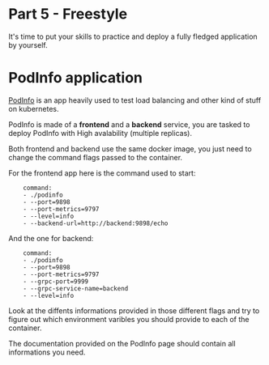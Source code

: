 # Part 5 - Freestyle

It's time to put your skills to practice and deploy a fully fledged application by yourself.


# PodInfo application

[PodInfo](https://github.com/stefanprodan/podinfo) is an app heavily used to test load balancing and other kind of stuff on kubernetes.

PodInfo is made of a **frontend** and a **backend** service, you are tasked to deploy PodInfo with High avalability (multiple replicas).

Both frontend and backend use the same docker image, you just need to change the command flags passed to the container.


For the frontend app here is the command used to start:

        command:
        - ./podinfo
        - --port=9898
        - --port-metrics=9797
        - --level=info
        - --backend-url=http://backend:9898/echo

And the one for backend:

        command:
        - ./podinfo
        - --port=9898
        - --port-metrics=9797
        - --grpc-port=9999
        - --grpc-service-name=backend
        - --level=info

Look at the diffents informations provided in those different flags and try to figure out
which environment varibles you should provide to each of the container.

The documentation provided on the PodInfo page should contain all informations you need.
